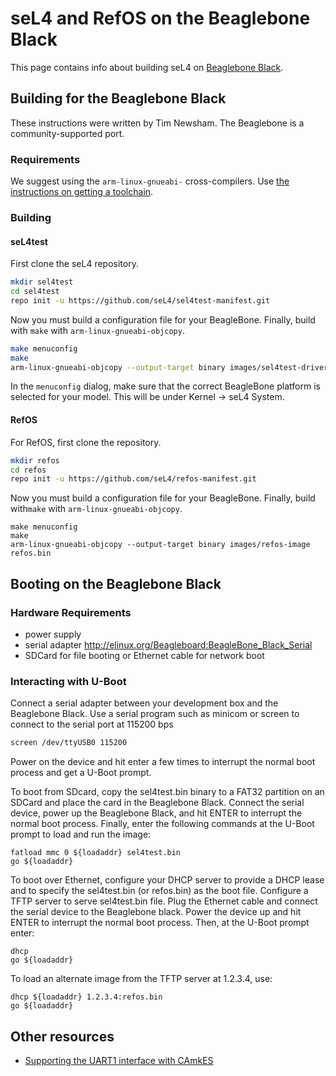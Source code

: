 # seL4 and RefOS on the Beaglebone Black
 This page contains info about
building seL4 on [Beaglebone Black](http://beagleboard.org/black).

## Building for the Beaglebone Black
 These instructions were written
by Tim Newsham. The Beaglebone is a community-supported port.

### Requirements
 We suggest using the `arm-linux-gnueabi-`
cross-compilers. Use
[the instructions on getting a toolchain](/GettingStarted#getting-cross-compilers).

### Building
#### seL4test
First clone the seL4 repository.
~~~bash
mkdir sel4test
cd sel4test
repo init -u https://github.com/seL4/sel4test-manifest.git
~~~

Now you must build a configuration file for your BeagleBone. Finally,
build with `make` with `arm-linux-gnueabi-objcopy`.
~~~bash
make menuconfig
make
arm-linux-gnueabi-objcopy --output-target binary images/sel4test-driver-image-arm-am335x sel4test.bin
~~~

In the `menuconfig` dialog, make sure that the correct BeagleBone platform
is selected for your model. This will be under Kernel -> seL4 System.

#### RefOS
 For RefOS, first clone the repository.
~~~bash
mkdir refos
cd refos
repo init -u https://github.com/seL4/refos-manifest.git
~~~

Now you must build a configuration file for your BeagleBone. Finally,
build with`make` with `arm-linux-gnueabi-objcopy`.
~~~
make menuconfig
make
arm-linux-gnueabi-objcopy --output-target binary images/refos-image refos.bin
~~~

## Booting on the Beaglebone Black
### Hardware Requirements
* power supply
* serial adapter <http://elinux.org/Beagleboard:BeagleBone_Black_Serial>
* SDCard for file booting or Ethernet cable for network boot

### Interacting with U-Boot
 Connect a serial adapter between your
development box and the Beaglebone Black. Use a serial program such as
minicom or screen to connect to the serial port at 115200 bps
~~~bash
screen /dev/ttyUSB0 115200
~~~
Power on the device and hit enter a few times to interrupt the
normal boot process and get a U-Boot prompt.

To boot from SDcard, copy the sel4test.bin binary to a FAT32 partition
on an SDCard and place the card in the Beaglebone Black. Connect the
serial device, power up the Beaglebone Black, and hit ENTER to interrupt
the normal boot process. Finally, enter the following commands at the
U-Boot prompt to load and run the image:
~~~
fatload mmc 0 ${loadaddr} sel4test.bin
go ${loadaddr}
~~~
To boot over Ethernet, configure your DHCP server to provide a DHCP
lease and to specify the sel4test.bin (or refos.bin) as the boot file.
Configure a TFTP server to serve sel4test.bin file. Plug the Ethernet
cable and connect the serial device to the Beaglebone black. Power the
device up and hit ENTER to interrupt the normal boot process. Then, at
the U-Boot prompt enter:
~~~
dhcp
go ${loadaddr}
~~~
To load an alternate image from the TFTP server at 1.2.3.4, use:
~~~
dhcp ${loadaddr} 1.2.3.4:refos.bin
go ${loadaddr}
~~~
## Other resources
* [Supporting the UART1 interface with CAmkES](http://julien.gunnm.org/geek/sel4/beaglebone%20black/2016/06/15/beaglebone-black-sel4-uart1/)
